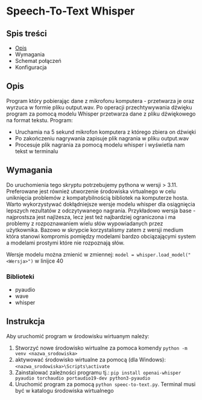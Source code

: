 # Speech-To-Text Whisper #

## Spis treści ##
* [Opis](#Opis)
* Wymagania
* Schemat połączeń
* Konfiguracja


## Opis ##
Program który pobierając dane z mikrofonu komputera - przetwarza je oraz wyrzuca w formie pliku output.wav. Po operacji przechtywywania dźwięku program za pomocą modelu Whisper przetwarza dane z pliku dźwiękowego na format tekstu. 
Program: 
* Uruchamia na 5 sekund mikrofon komputera z którego zbiera on dźwięki
* Po zakończeniu nagrywania zapisuje plik nagrania w pliku output.wav
* Procesuje plik nagrania za pomocą modelu whisper i wyświetla nam tekst w terminalu 

## Wymagania ##
Do uruchomienia tego skryptu potrzebujemy pythona w wersji > 3.11. Preferowane jest również utworzenie środowiska virtualnego w celu uniknięcia problemów z kompatybilnością bibliotek na komputerze hosta. 
Warto wykorzystywać dokłądniejsze wersje modelu whisper dla osiągnięcia lepszych rezultatów z odczytywanego nagrania. Przykładowo wersja base - najprostsza jest najlżesza, lecz jest też najbardziej ograniczona i ma problemy z rozpoznawaniem wielu słów wypowiadanych przez użytkownika. Bazowo w skrypcie korzystalismy zatem z wersji medium która stanowi kompromis pomiędzy modelami bardzo obciązającymi system a modelami prostymi które nie rozpoznają słów. 

Wersje modelu można zmienić w zmiennej: `model = whisper.load_model("<Wersja>")` w linijce 40

### Biblioteki ### 
* pyaudio
* wave
* whisper

## Instrukcja ##
Aby uruchomić program w środowisku wirtuanym należy:
  1.  Stworzyć nowe środowisko wirtualne za pomoca komendy `python -m venv <nazwa_srodowiska>`
  2.  aktywować środowisko wirtualne za pomocą (dla Windows): `<nazwa_srodowiska>\Scripts\activate`
  3.  Zainstalować zależności programu tj.: `pip install openai-whisper pyaudio torchaudio portaudio19-dev python3-pyaudio`
  4.  Uruchomić program za pomocą `python speec-to-text.py`. Terminal musi być w katalogu środowiska wirtualnego
